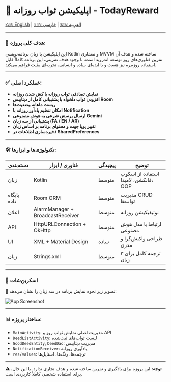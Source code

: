 # 🙌 اپلیکیشن ثواب روزانه - TodayReward

[🇬🇧 English](README.md) | [🇮🇷 فارسی](README_FA.md) | [🇸🇦 العربية](README_AR.md)

---

### 🎯 هدف کلی پروژه:

این اپلیکیشن با زبان برنامه‌نویسی Kotlin و معماری MVVM ساخته شده و هدف آن تمرین فناوری‌های روز توسعه اندروید است. با وجود هدف تمرینی، این برنامه کاملاً قابل استفاده روزمره نیز هست و با ایده‌ای ساده و انسانی، تجربه‌ای مثبت فراهم می‌کند.

---

### ✅ عملکرد اصلی:

- **نمایش تصادفی ثواب روزانه با کش شدن روزانه**
- **افزودن ثواب دلخواه با پشتیبانی کامل از دیتابیس Room**
- **ریست ماهانه وضعیت‌ها**
- **امکان تنظیم یادآور روزانه با Notification**
- **ارسال پرسش شرعی به هوش مصنوعی Gemini**
- **پشتیبانی از سه زبان (FA / EN / AR)**
- **تغییر پویا جهت و محتوای برنامه بر اساس زبان**
- **ذخیره‌سازی اطلاعات در SharedPreferences**

---

### 🛠️ تکنولوژی‌ها و ابزارها:

| دسته‌بندی | فناوری / ابزار | پیچیدگی | توضیح |
|-----------|----------------|----------|--------|
| زبان | Kotlin | متوسط | استفاده از اسکوپ‌ فانکشن، لامبدا، OOP |
| پایگاه داده | Room ORM | متوسط | مدیریت CRUD ثواب‌ها |
| اعلان | AlarmManager + BroadcastReceiver | متوسط | نوتیفیکیشن روزانه |
| API | HttpURLConnection + OkHttp | متوسط | ارتباط با مدل هوش مصنوعی |
| UI | XML + Material Design | ساده | طراحی واکنش‌گرا و مدرن |
| زبان | Strings.xml | متوسط | ترجمه کامل برای ۳ زبان |

---

### 📱 اسکرین‌شات

📌 تصویر زیر نحوه نمایش برنامه در سه زبان را نشان می‌دهد:

![App Screenshot](screenshots/todayreward_preview.jpg)

---

### 📊 ساختار پروژه:

- `MainActivity`: مدیریت اصلی نمایش ثواب روز و API
- `DeedListActivity`: لیست ثواب‌های ثبت‌شده
- `GoodDeedEntity`, `DeedDao`: مدیریت دیتابیس
- `NotificationReceiver`: یادآوری روزانه
- `res/values`: ترجمه‌ها، رنگ‌ها، استایل‌ها

---

**⚠️ توجه:** این پروژه برای یادگیری و تمرین ساخته شده و هدف تجاری ندارد. با این حال، برای استفاده شخصی کاملاً کاربردی است.